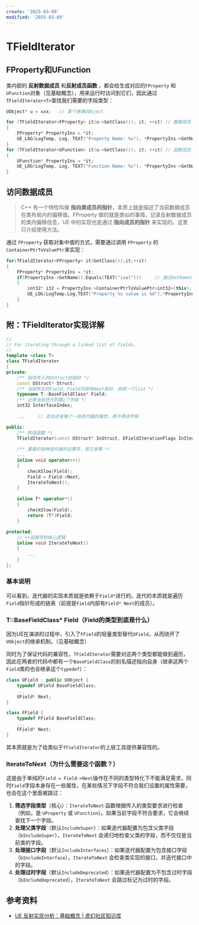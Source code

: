 ```yaml
---
create: '2025-03-09'
modified: '2025-03-09'
---
```


# TFieldIterator

## FProperty和UFunction

类内部的 **反射数据成员** 和**反射成员函数** ，都会给生成对应的`FProperty` 和`UFunction`对象（见基础概念），用来运行时访问到它们，因此通过`TFieldIterator<T>`查找我们需要的字段类型：

```C++
UObject* u = xxx;	// 某个继承UObject

for (TFieldIterator<FProperty> it(u->GetClass()); it; ++it)	// 数据成员
{
    FProperty* PropertyIns = *it;
    UE_LOG(LogTemp, Log, TEXT("Property Name: %s"), *PropertyIns->GetName());
}
for (TFieldIterator<UFunction> it(u->GetClass()); it; ++it)	// 函数成员
{
    UFunction* PropertyIns = *it;
    UE_LOG(LogTemp, Log, TEXT("Function Name: %s"), *PropertyIns->GetName());
}
```

## 访问数据成员

> C++ 有一个特性叫做 **指向类成员的指针**，本质上就是描述了当前数据成员在类布局内的偏移值。FProperty 做的就是类似的事情，记录反射数据成员的类内偏移信息，UE 中的实现也是通过 **指向成员的指针** 来实现的。这里只介绍使用方法。

通过 `FProperty` 获取对象中值的方式，需要通过调用 `FProperty` 的`ContainerPtrToValuePtr`来实现：

```C++
for(TFieldIterator<FProperty> it(GetClass());it;++it)
{
    FProperty* PropertyIns = *it;
    if(PropertyIns->GetName().Equals(TEXT("ival")))		// 通过GetName()成员函数获取字段名
    {
        int32* i32 = PropertyIns->ContainerPtrToValuePtr<int32>(this);		// 传入this实例，获取该实例中字段的值
        UE_LOG(LogTemp,Log,TEXT("Property %s value is %d"),*PropertyIns->GetName(),*i32);
    }
}
```

## 附：TFieldIterator实现详解

```C++
//
// For iterating through a linked list of fields.
//
template <class T>
class TFieldIterator
{
private:
    /** 指向传入的UStruct的指针 */
	const UStruct* Struct;
	/** 当前所在的Field，Field内部有Next指针，自成一个list */
	typename T::BaseFieldClass* Field;
	/** 记录当前迭代到第i个字段 */
	int32 InterfaceIndex;
    
	...		// 此处还省略了一些迭代器的属性，用于筛选字段

public:
    /** 构造函数 */
	TFieldIterator(const UStruct* InStruct, EFieldIterationFlags InIterationFlags = EFieldIterationFlags::Default)	... {}
    
    /** 重载的各种迭代器的运算符，其它省略 */
    ...
    inline void operator++()
	{
		checkSlow(Field);
		Field = Field->Next;
		IterateToNext();
	}
    
	inline T* operator*()
	{
		checkSlow(Field);
		return (T*)Field;
	}
	
protected:
    // ++运算符的核心逻辑
	inline void IterateToNext()
	{
		...
	}
};
```

### 基本说明

可以看到，迭代器的实现本质就是依赖于`Field*`进行的。迭代的本质就是遍历`Field`指针形成的链表（前提是`Field`内部有`Field* Next`的成员）。

### T::BaseFieldClass* Field（Field的类型到底是什么）

因为UE在演进的过程中，引入了`FField`的轻量类型替代`UField`，从而绕开了`UObject`的继承机制。（见基础概念）

同时为了保证代码的兼容性，`TFieldIterator`需要对这两个类型都能做到遍历，因此在两者的代码中都有一个`BaseFieldClass`的别名描述指向自身（继承这两个`Field`类的也会继承这个`typedef`）：

```C++
class UField : public UObject {
    typedef UField BaseFieldClass;
    ...
    UField*	Next;
}

class FField {
    typedef FField BaseFieldClass;	
    ...
    FField* Next;
}
```

其本质就是为了给类似于`TFieldIterator`的上层工具提供兼容性的。

### IterateToNext（为什么需要这个函数？）

这是由于单纯的`Field = Field->Next`操作在不同的类型特化下不能满足需求，同时`Field`字段本身存在一些属性，在某些情况下字段不符合我们设置的属性需要，也会在这个里面被跳过：

1. **筛选字段类型**（核心）：`IterateToNext` 函数根据传入的类型要求进行检查（例如，是 `UProperty` 或 `UFunction`）。如果当前字段不符合要求，它会继续查找下一个字段。
2. **处理父类字段**（默认`IncludeSuper`）：如果迭代器配置为包含父类字段（`bIncludeSuper`），`IterateToNext` 会递归地检查父类的字段，而不仅仅是当前类的字段。
3. **处理接口字段**（默认`IncludeInterfaces`）：如果迭代器配置为包含接口字段（`bIncludeInterface`），`IterateToNext` 会检查类实现的接口，并迭代接口中的字段。
4. **处理过时字段**（默认`IncludeDeprecated`）：如果迭代器配置为不包含过时字段（`bIncludeDeprecated`），`IterateToNext` 会跳过标记为过时的字段。

## 参考资料

* [UE 反射实现分析：基础概念 | 虚幻社区知识库](https://ue5wiki.com/wiki/12624/)